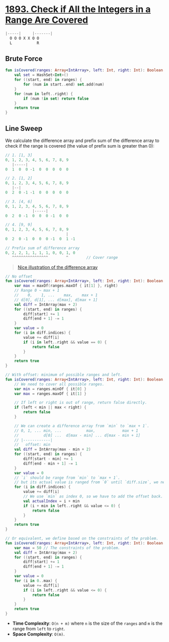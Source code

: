 # [1893. Check if All the Integers in a Range Are Covered](https://leetcode.com/problems/check-if-all-the-integers-in-a-range-are-covered/description/)

```js
|-----|     |-------|
  O O O X X O O
  L           R
```

## Brute Force
```kotlin
fun isCovered(ranges: Array<IntArray>, left: Int, right: Int): Boolean {
    val set = HashSet<Int>()
    for ((start, end) in ranges) {
        for (num in start..end) set.add(num)
    }
    for (num in left..right) {
        if (num !in set) return false
    }
    return true
}
```

## Line Sweep
We calculate the difference array and prefix sum of the difference array to check if the range is covered (the value of prefix sum is greater than 0):
```js
// 1. [1, 3]
0, 1, 2, 3, 4, 5, 6, 7, 8, 9
   |-----|
0  1  0  0 -1  0  0  0  0  0

// 2. [1, 2]
0, 1, 2, 3, 4, 5, 6, 7, 8, 9
   |--|
0  2  0 -1 -1  0  0  0  0  0

// 3. [4, 6]
0, 1, 2, 3, 4, 5, 6, 7, 8, 9
            |-----|
0  2  0 -1  0  0  0 -1  0  0

// 4. [9, 9]
0, 1, 2, 3, 4, 5, 6, 7, 8, 9
                           |
0  2  0 -1  0  0  0 -1  0  1 -1

// Prefix sum of difference array
0, 2, 2, 1, 1, 1, 1, 0, 0, 1, 0
   ^^^^^^^^^^^^^^^^        ^        // Cover range
```

> [Nice illustration of the difference array](https://leetcode.cn/problems/check-if-all-the-integers-in-a-range-are-covered/solutions/891275/yi-ti-san-jie-bao-li-you-hua-chai-fen-by-w7xv/)

```kotlin   
// No offset
fun isCovered(ranges: Array<IntArray>, left: Int, right: Int): Boolean {
    var max = maxOf(ranges.maxOf { it[1] }, right)
    // Range 0 ~ max + 1
    //    0,    1, ...    max,    max + 1
    // d[0], d[1], ... d[max], d[max + 1]
    val diff = IntArray(max + 2)
    for ((start, end) in ranges) {
        diff[start] += 1
        diff[end + 1] -= 1
    }
    var value = 0
    for (i in diff.indices) {
        value += diff[i]
        if (i in left..right && value == 0) {
            return false
        }
    }
    return true
}

// With offset: minimum of possible ranges and left.
fun isCovered(ranges: Array<IntArray>, left: Int, right: Int): Boolean {
    // We need to cover all possible ranges.
    var min = ranges.minOf { it[0] }
    var max = ranges.maxOf { it[1] }

    // If left or right is out of range, return false directly.
    if (left < min || max < right) {
        return false
    }

    // We can create a difference array from `min` to `max + 1`.
    // 0, 1, ... min, ...           max,            max + 1
    //           d[0] ...  d[max - min] ... d[max - min + 1]
    // |------------|
    //   offset: min
    val diff = IntArray(max - min + 2)
    for ((start, end) in ranges) {
        diff[start - min] += 1
        diff[end - min + 1] -= 1
    }
    var value = 0
    // `i` should be range from `min` to `max + 1`.
    // but its actual value is ranged from `0` until `diff.size`, we need to add the offset back.
    for (i in diff.indices) {
        value += diff[i]
        // We use `min` as index 0, so we have to add the offset back.
        val actualIndex = i + min 
        if (i + min in left..right && value <= 0) {
            return false
        }
    }
    return true
}

// Or equivalent, we define based on the constraints of the problem.
fun isCovered(ranges: Array<IntArray>, left: Int, right: Int): Boolean {
    var max = 50 // The constraints of the problem.
    val diff = IntArray(max + 2)
    for ((start, end) in ranges) {
        diff[start] += 1
        diff[end + 1] -= 1
    }
    var value = 0
    for (i in 0..max) {
        value += diff[i]
        if (i in left..right && value <= 0) {
            return false
        }
    }
    return true
}
```

* **Time Complexity**: `O(n + m)` where `n` is the size of the `ranges` and `m` is the range from `left` to `right`.
* **Space Complexity**: `O(m)`.